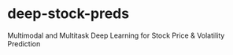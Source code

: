 # deep-stock-preds
Multimodal and Multitask Deep Learning for Stock Price &amp; Volatility Prediction
